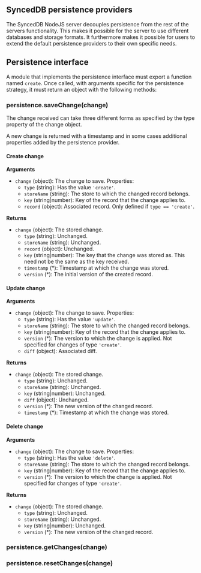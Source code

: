 SyncedDB persistence providers
------------------------------

The SyncedDB NodeJS server decouples persistence from the rest of the servers
functionality. This makes it possible for the server to use different
databases and storage formats. It furthermore makes it possible for users
to extend the default persistence providers to their own specific needs.

Persistence interface
---------------------

A module that implements the persistence interface must export a function
named `create`. Once called, with arguments specific for the persistence strategy,
it must return an object with the following methods:

### persistence.saveChange(change)

The change received can take three different forms as specified by
the type property of the change object.

A new change is returned with a timestamp and in some cases additional
properties added by the persistence provider.

#### Create change

__Arguments__
* `change` (object): The change to save. Properties:
  * `type` (string): Has the value `'create'`.
  * `storeName` (string): The store to which the changed record belongs.
  * `key` (string|number): Key of the record that the change applies to.
  * `record` (object): Associated record. Only defined if `type == 'create'`.

__Returns__
* `change` (object): The stored change.
  * `type` (string): Unchanged.
  * `storeName` (string): Unchanged.
  * `record` (object): Unchanged.
  * `key` (string|number): The key that the change was stored as. This need
    not be the same as the key received.
  * `timestamp` (\*): Timestamp at which the change was stored.
  * `version` (\*): The initial version of the created record.

#### Update change

__Arguments__

* `change` (object): The change to save. Properties:
  * `type` (string): Has the value `'update'`.
  * `storeName` (string): The store to which the changed record belongs.
  * `key` (string|number): Key of the record that the change applies to.
  * `version` (\*): The version to which the change is applied. Not specified
    for changes of type `'create'`.
  * `diff` (object): Associated diff.

__Returns__

* `change` (object): The stored change.
  * `type` (string): Unchanged.
  * `storeName` (string): Unchanged.
  * `key` (string|number): Unchanged.
  * `diff` (object): Unchanged.
  * `version` (\*): The new version of the changed record.
  * `timestamp` (\*): Timestamp at which the change was stored.

#### Delete change

__Arguments__

* `change` (object): The change to save. Properties:
  * `type` (string): Has the value `'delete'`.
  * `storeName` (string): The store to which the changed record belongs.
  * `key` (string|number): Key of the record that the change applies to.
  * `version` (\*): The version to which the change is applied. Not specified
    for changes of type `'create'`.

__Returns__

* `change` (object): The stored change.
  * `type` (string): Unchanged.
  * `storeName` (string): Unchanged.
  * `key` (string|number): Unchanged.
  * `version` (\*): The new version of the changed record.

### persistence.getChanges(change)

### persistence.resetChanges(change)
